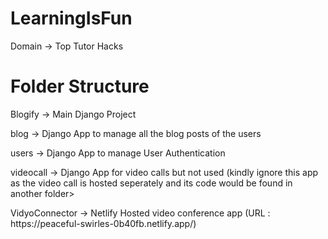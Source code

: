 # LearningIsFun
Domain -> Top Tutor Hacks
<h1>Folder Structure</h1>
<p>Blogify -> Main Django Project</p>
<p>blog -> Django App to manage all the blog posts of the users</p>
<p>users -> Django App to manage User Authentication</p>
<p>videocall -> Django App for video calls but not used (kindly ignore this app as the video call is hosted seperately and its code would be found in another folder></p>
<p>VidyoConnector -> Netlify Hosted video conference app (URL : https://peaceful-swirles-0b40fb.netlify.app/)</p>

